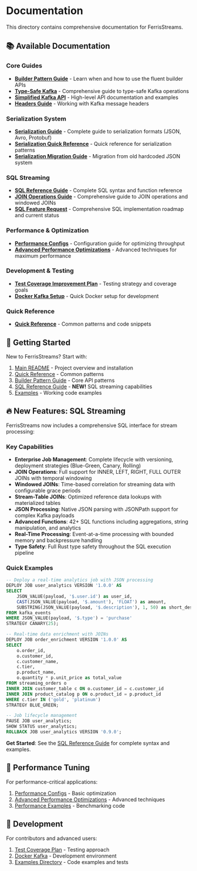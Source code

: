 # Documentation

This directory contains comprehensive documentation for FerrisStreams.

## 📚 Available Documentation

### Core Guides
- **[Builder Pattern Guide](BUILDER_PATTERN_GUIDE.md)** - Learn when and how to use the fluent builder APIs
- **[Type-Safe Kafka](TYPE_SAFE_KAFKA.md)** - Comprehensive guide to type-safe Kafka operations
- **[Simplified Kafka API](SIMPLIFIED_KAFKA_API.md)** - High-level API documentation and examples
- **[Headers Guide](HEADERS_GUIDE.md)** - Working with Kafka message headers

### Serialization System
- **[Serialization Guide](SERIALIZATION_GUIDE.md)** - Complete guide to serialization formats (JSON, Avro, Protobuf)
- **[Serialization Quick Reference](SERIALIZATION_QUICK_REFERENCE.md)** - Quick reference for serialization patterns
- **[Serialization Migration Guide](SERIALIZATION_MIGRATION_GUIDE.md)** - Migration from old hardcoded JSON system

### SQL Streaming
- **[SQL Reference Guide](SQL_REFERENCE_GUIDE.md)** - Complete SQL syntax and function reference
- **[JOIN Operations Guide](JOIN_OPERATIONS_GUIDE.md)** - Comprehensive guide to JOIN operations and windowed JOINs
- **[SQL Feature Request](SQL_FEATURE_REQUEST.md)** - Comprehensive SQL implementation roadmap and current status

### Performance & Optimization
- **[Performance Configs](PERFORMANCE_CONFIGS.md)** - Configuration guide for optimizing throughput
- **[Advanced Performance Optimizations](ADVANCED_PERFORMANCE_OPTIMIZATIONS.md)** - Advanced techniques for maximum performance

### Development & Testing
- **[Test Coverage Improvement Plan](TEST_COVERAGE_IMPROVEMENT_PLAN.md)** - Testing strategy and coverage goals
- **[Docker Kafka Setup](DOCKER_KAFKA.md)** - Quick Docker setup for development

### Quick Reference
- **[Quick Reference](QUICK_REFERENCE.md)** - Common patterns and code snippets

## 🚀 Getting Started

New to FerrisStreams? Start with:
1. [Main README](../README.md) - Project overview and installation
2. [Quick Reference](QUICK_REFERENCE.md) - Common patterns
3. [Builder Pattern Guide](BUILDER_PATTERN_GUIDE.md) - Core API patterns
4. [SQL Reference Guide](SQL_REFERENCE_GUIDE.md) - **NEW!** SQL streaming capabilities
5. [Examples](../examples/README.md) - Working code examples

## 🔥 New Features: SQL Streaming

FerrisStreams now includes a comprehensive SQL interface for stream processing:

### Key Capabilities
- **Enterprise Job Management**: Complete lifecycle with versioning, deployment strategies (Blue-Green, Canary, Rolling)
- **JOIN Operations**: Full support for INNER, LEFT, RIGHT, FULL OUTER JOINs with temporal windowing  
- **Windowed JOINs**: Time-based correlation for streaming data with configurable grace periods
- **Stream-Table JOINs**: Optimized reference data lookups with materialized tables
- **JSON Processing**: Native JSON parsing with JSONPath support for complex Kafka payloads  
- **Advanced Functions**: 42+ SQL functions including aggregations, string manipulation, and analytics
- **Real-Time Processing**: Event-at-a-time processing with bounded memory and backpressure handling
- **Type Safety**: Full Rust type safety throughout the SQL execution pipeline

### Quick Examples
```sql
-- Deploy a real-time analytics job with JSON processing
DEPLOY JOB user_analytics VERSION '1.0.0' AS
SELECT 
    JSON_VALUE(payload, '$.user.id') as user_id,
    CAST(JSON_VALUE(payload, '$.amount'), 'FLOAT') as amount,
    SUBSTRING(JSON_VALUE(payload, '$.description'), 1, 50) as short_desc
FROM kafka_events 
WHERE JSON_VALUE(payload, '$.type') = 'purchase'
STRATEGY CANARY(25);

-- Real-time data enrichment with JOINs
DEPLOY JOB order_enrichment VERSION '1.0.0' AS
SELECT 
    o.order_id,
    o.customer_id,
    c.customer_name,
    c.tier,
    p.product_name,
    o.quantity * p.unit_price as total_value
FROM streaming_orders o
INNER JOIN customer_table c ON o.customer_id = c.customer_id
INNER JOIN product_catalog p ON o.product_id = p.product_id
WHERE c.tier IN ('gold', 'platinum')
STRATEGY BLUE_GREEN;

-- Job lifecycle management
PAUSE JOB user_analytics;
SHOW STATUS user_analytics;
ROLLBACK JOB user_analytics VERSION '0.9.0';
```

**Get Started**: See the [SQL Reference Guide](SQL_REFERENCE_GUIDE.md) for complete syntax and examples.

## 🔧 Performance Tuning

For performance-critical applications:
1. [Performance Configs](PERFORMANCE_CONFIGS.md) - Basic optimization
2. [Advanced Performance Optimizations](ADVANCED_PERFORMANCE_OPTIMIZATIONS.md) - Advanced techniques
3. [Performance Examples](../examples/performance/) - Benchmarking code

## 🧪 Development

For contributors and advanced users:
1. [Test Coverage Plan](TEST_COVERAGE_IMPROVEMENT_PLAN.md) - Testing approach
2. [Docker Kafka](DOCKER_KAFKA.md) - Development environment
3. [Examples Directory](../examples/) - Code examples and tests